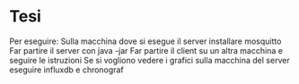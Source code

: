 # Tesi
Per eseguire:
Sulla macchina dove si esegue il server installare mosquitto
Far partire il server con java -jar 
Far partire il client su un altra macchina e seguire le istruzioni
Se si vogliono vedere i grafici sulla macchina del server eseguire influxdb e chronograf
